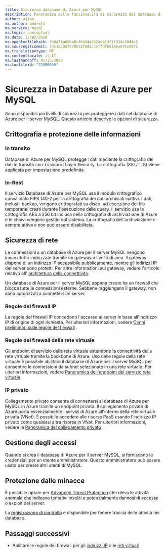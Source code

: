 ```yaml
---
title: Sicurezza-database di Azure per MySQL
description: Panoramica delle funzionalità di sicurezza del database di Azure per MySQL.
author: ajlam
ms.author: andrela
ms.service: mysql
ms.topic: conceptual
ms.date: 12/02/2019
ms.openlocfilehash: fb0a71a650a8c36d4da962adaf3f1f314c30d4c2
ms.sourcegitcommit: 3dc1a23a7570552f0d1cc2ffdfb915ea871e257c
ms.translationtype: MT
ms.contentlocale: it-IT
ms.lasthandoff: 01/15/2020
ms.locfileid: "75980000"
---
```

# <a name="security-in-azure-database-for-mysql"></a>Sicurezza in Database di Azure per MySQL

Sono disponibili più livelli di sicurezza per proteggere i dati nel database di Azure per il server MySQL. Questo articolo descrive le opzioni di sicurezza.

## <a name="information-protection-and-encryption"></a>Crittografia e protezione delle informazioni

### <a name="in-transit"></a>In transito
Database di Azure per MySQL protegge i dati mediante la crittografia dei dati in transito con Transport Layer Security. La crittografia (SSL/TLS) viene applicata per impostazione predefinita.

### <a name="at-rest"></a>In-Rest
Il servizio Database di Azure per MySQL usa il modulo crittografico convalidato FIPS 140-2 per la crittografia dei dati archiviati inattivi. I dati, inclusi i backup, vengono crittografati su disco, ad eccezione dei file temporanei creati durante l'esecuzione delle query. Il servizio usa la crittografia AES a 256 bit inclusa nella crittografia di archiviazione di Azure e le chiavi vengono gestite dal sistema. La crittografia dell'archiviazione è sempre attiva e non può essere disabilitata.


## <a name="network-security"></a>Sicurezza di rete
Le connessioni a un database di Azure per il server MySQL vengono innanzitutto indirizzate tramite un gateway a livello di area. Il gateway dispone di un indirizzo IP accessibile pubblicamente, mentre gli indirizzi IP del server sono protetti. Per altre informazioni sul gateway, vedere l'articolo relativo all' [architettura della connettività](concepts-connectivity-architecture.md).  

Un database di Azure per il server MySQL appena creato ha un firewall che blocca tutte le connessioni esterne. Sebbene raggiungano il gateway, non sono autorizzati a connettersi al server. 

### <a name="ip-firewall-rules"></a>Regole del firewall IP
Le regole del firewall IP concedono l'accesso ai server in base all'indirizzo IP di origine di ogni richiesta. Per ulteriori informazioni, vedere [Cenni preliminari sulle regole del firewall](concepts-firewall-rules.md) .

### <a name="virtual-network-firewall-rules"></a>Regole del firewall della rete virtuale
Gli endpoint di servizio della rete virtuale estendono la connettività della rete virtuale tramite la backbone di Azure. Uso delle regole della rete virtuale è possibile abilitare il database di Azure per il server MySQL per consentire le connessioni da subnet selezionate in una rete virtuale. Per ulteriori informazioni, vedere [Panoramica dell'endpoint del servizio rete virtuale](concepts-data-access-and-security-vnet.md).

### <a name="private-ip"></a>IP privato
Collegamento privato consente di connettersi al database di Azure per MySQL in Azure tramite un endpoint privato. Il collegamento privato di Azure porta essenzialmente i servizi di Azure all'interno della rete virtuale privata (VNet). È possibile accedere alle risorse PaaS usando l'indirizzo IP privato come qualsiasi altra risorsa in VNet. Per ulteriori informazioni, vedere la [Panoramica del collegamento privato](concepts-data-access-security-private-link.md) .

## <a name="access-management"></a>Gestione degli accessi

Quando si crea il database di Azure per il server MySQL, si forniscono le credenziali per un utente amministratore. Questo amministratore può essere usato per creare altri utenti di MySQL.


## <a name="threat-protection"></a>Protezione dalle minacce

È possibile optare per [Advanced Threat Protection](concepts-data-access-and-security-threat-protection.md) che rileva le attività anomale che indicano tentativi insoliti e potenzialmente dannosi di accesso o exploit dei server.

La [registrazione di controllo](concepts-audit-logs.md) è disponibile per tenere traccia delle attività nei database. 


## <a name="next-steps"></a>Passaggi successivi
- Abilitare le regole del firewall per gli [indirizzi IP](concepts-firewall-rules.md) o le [reti virtuali](concepts-data-access-and-security-vnet.md)